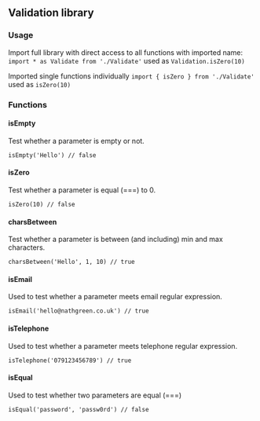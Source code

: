 ## Validation library

### Usage
Import full library with direct access to all functions with imported name:
`import * as Validate from './Validate'` used as `Validation.isZero(10)`

Imported single functions individually
`import { isZero } from './Validate'` used as `isZero(10)`

### Functions

#### isEmpty
Test whether a parameter is empty or not.
```
isEmpty('Hello') // false
```

#### isZero
Test whether a parameter is equal (===) to 0.
```
isZero(10) // false
```

#### charsBetween
Test whether a parameter is between (and including) min and max characters.
```
charsBetween('Hello', 1, 10) // true
```

#### isEmail
Used to test whether a parameter meets email regular expression.
```
isEmail('hello@nathgreen.co.uk') // true
```

#### isTelephone
Used to test whether a parameter meets telephone regular expression.
```
isTelephone('079123456789') // true
```

#### isEqual
Used to test whether two parameters are equal (===)
```
isEqual('password', 'passw0rd') // false
```